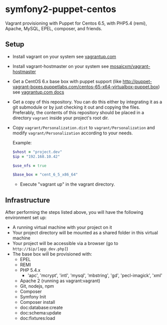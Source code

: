 symfony2-puppet-centos
======================

Vagrant provisioning with Puppet for Centos 6.5, with PHP5.4 (remi), Apache, MySQL, EPEL, composer, and friends.

## Setup

-   Install vagrant on your system
    see [vagrantup.com](http://vagrantup.com/v1/docs/getting-started/index.html)

-   Install vagrant-hostmaster on your system
    see [mosaicxm/vagrant-hostmaster](https://github.com/mosaicxm/vagrant-hostmaster#installation)

-   Get a CentOS 6.x base box with puppet support (like http://puppet-vagrant-boxes.puppetlabs.com/centos-65-x64-virtualbox-puppet.box)
    see [vagrantup.com docs](http://vagrantup.com/v1/docs/getting-started/boxes.html)

-   Get a copy of this repository. You can do this either by integrating it as a git submodule or by just checking it out and copying the files. 
    Preferably, the contents of this repository should be placed in a directory `vagrant` inside your project's root dir.

-   Copy `vagrant/Personalization.dist` to `vagrant/Personalization` and modify `vagrant/Personalization` according to your needs.

    Example:
    ```ruby
    $vhost = "project.dev"
    $ip = "192.168.10.42"

    $use_nfs = true

    $base_box = "cent_6_5_x86_64"

    ```
        
    -   Execute "vagrant up" in the vagrant directory.

## Infrastructure

After performing the steps listed above, you will have the following environment set up:

- A running virtual machine with your project on it
- Your project directory will be mounted as a shared folder in this virtual machine
- Your project will be accessible via a browser (go to `http://$ip/[app_dev.php]`)
- The base box will be provisioned with:
  * EPEL
  * REMI
  * PHP 5.4.x
    * 'apc', 'mcrypt', 'intl', 'mysql', 'mbstring', 'gd', 'pecl-imagick', 'xml'
  * Apache 2 (running as vagrant:vagrant)
  * Git, nodejs, npm
  * Composer
  * Symfony Init
   * Composer install
   * doc:database:create
   * doc:schema:update
   * doc:fixtures:load

